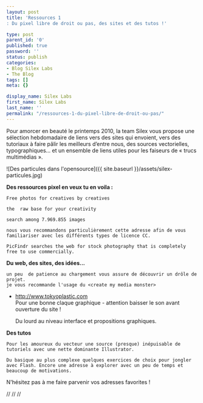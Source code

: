 ```yaml
---
layout: post
title: 'Ressources 1
: Du pixel libre de droit ou pas, des sites et des tutos !'

type: post
parent_id: '0'
published: true
password: ''
status: publish
categories:
- Blog Silex Labs
- The Blog
tags: []
meta: {}

display_name: Silex Labs
first_name: Silex Labs
last_name: ''
permalink: "/ressources-1-du-pixel-libre-de-droit-ou-pas/"
---
```


Pour amorcer en beauté le printemps 2010, la team Silex vous propose une sélection hebdomadaire de liens vers des sites qui envoient, vers des tutoriaux à faire pâlir les meilleurs d’entre nous, des sources vectorielles, typographiques… et un ensemble de liens utiles pour les faiseurs de « trucs multimédias ».

![Des particules dans l'opensource]({{ site.baseurl }}/assets/silex-particules.jpg)

**Des ressources pixel en veux tu en voila :**


    Free photos for creatives by creatives

    the  raw base for your creativity

    search among 7.969.855 images

    nous vous recommandons particulièrement cette adresse afin de vous familiariser avec les différents types de licence CC.

    PicFindr searches the web for stock photography that is completely free to use commercially.

**Du web, des sites, des idées...**


    un peu  de patience au chargement vous assure de découvrir un drôle de projet.  
    je vous recommande l'usage du <create my media monster>
*   [http://www.tokyoplastic.com  
    ](http://www.tokyoplastic.com/)Pour une bonne claque graphique - attention baisser le son avant ouverture du site !

    Du lourd au niveau interface et propositions graphiques.

**Des tutos**


    Pour les amoureux du vecteur une source (presque) inépuisable de tutoriels avec une nette dominante Illustrator.

    Du basique au plus complexe quelques exercices de choix pour jongler avec Flash. Encore une adresse à explorer avec un peu de temps et beaucoup de motivations.

N'hésitez pas à me faire parvenir vos adresses favorites !

// // //